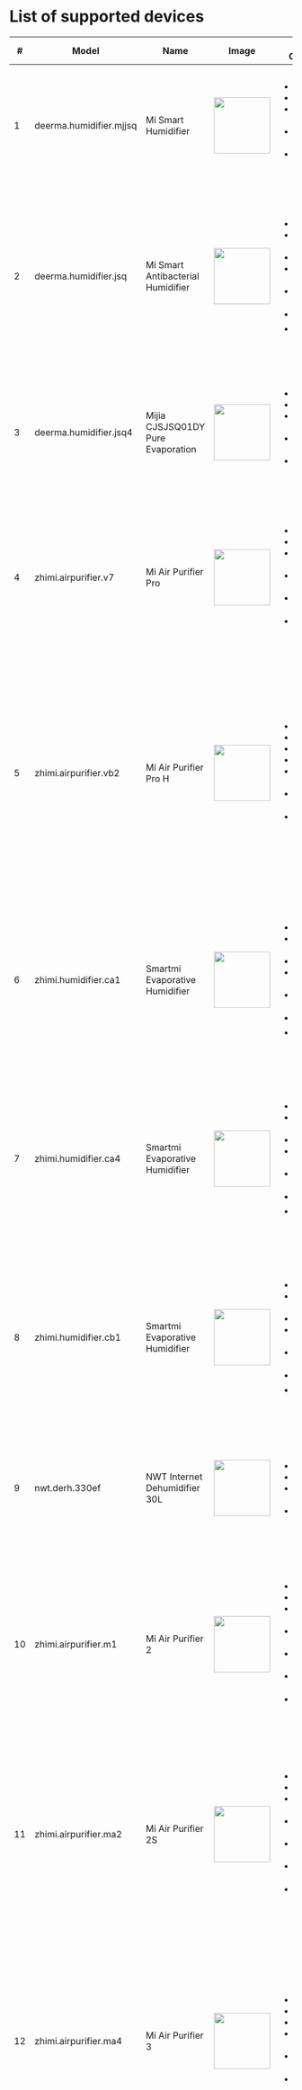 # List of supported devices 

<table>
  <thead>
    <tr>
      <th>#</th>
      <th width="250">Model</th>
      <th width="250">Name</th>
      <th width="100">Image</th>
      <th>Available Commands </th>
      <th>Values for Commands</th>
      <th>Cloud Auth </th>
      <th>Import File</th>
    </tr>
  </thead>
  <tbody>
    <tr>
      <td>1</td>
      <td>deerma.humidifier.mjjsq</td>
      <td>Mi Smart Humidifier</td>
      <td><img src="https://static.home.mi.com/app/image/get/file/developer_1542871940fn9a3b3y.png" width="100"></td>
      <td><ul><li>⏻ Power</li><li>♨ Fan Level</li><li>♨ Terget Humidity</li><li>☉ Led - On/Off</li><li>♪ Sound - On/Off</li></ul></td>
      <td><ul><li>true / false</li><li>1, 2, 3, 4</li><li>40, 50, 60, 70</li><li>true / false</li><li>true / false</li></ul></td>
      <td align="center">&#10060;</td>
      <td align="center">&#10060;</td>
    </tr>
    <tr>
      <td>2</td>
      <td>deerma.humidifier.jsq</td>
      <td>Mi Smart Antibacterial Humidifier</td>
      <td><img src="https://cdn.awsde0.fds.api.mi-img.com/miio.files/developer_1584598944z7vf4g16.png" width="100"></td>
      <td><ul><li>⏻ Power</li><li>♪ Sound - On/Off</li><li>♨ Fan Level</li><li>♨ Terget Humidity</li><li>☉ Led - Brightness</li><li>🔒 Child Lock</li><li>⚙ Mode</li></ul></td>
      <td><ul><li>true / false</li><li>true / false</li><li>1, 2, 3, 4</li><li>30, 40, 50, 60, 70, 80</li><li>string</li><li>true / false</li><li>string: "dry" / "humidity"</li></ul></td>
      <td align="center">&#10060;</td>
      <td align="center">&#10060;</td>
    </tr>
    <tr>
      <td>3</td>
      <td>deerma.humidifier.jsq4</td>
      <td>Mijia CJSJSQ01DY Pure Evaporation</td>
      <td><img src="http://static.home.mi.com/app/image/get/file/developer_1543307568u9wu6wij.png" width="100"></td>
      <td><ul><li>⏻ Power</li><li>♨ Fan Level</li><li>♨ Terget Humidity</li><li>♪ Sound - On/Off</li><li>☉ Bright - On/Off</li></ul></td>
      <td><ul><li>true / false</li><li>1, 2, 3</li><li>30, 40, 50, 60, 70, 80</li><li>true / false</li><li>true / false</li></ul></td>
      <td align="center">&#9989;</td>
      <td align="center">&#9989;</td>
    </tr>
    <tr>
      <td>4</td>
      <td>zhimi.airpurifier.v7</td>
      <td>Mi Air Purifier Pro</td>
      <td><img src="https://static.home.mi.com/app/image/get/file/developer_1551944689505i5ubr.png" width="100"></td>
      <td><ul><li>⏻ Power</li><li>⚙ Mode</li><li>❤ Favourite Level</li><li>░ Display - On/Off</li><li>♪ Sound - Volume</li><li>🔒 Child Lock</li></ul></td>
      <td><ul><li>true / false</li><li>string: "auto" / "silent" / "favorite"</li><li>0 - 16</li><li>true / false</li><li>0 - 100</li><li>true / false</li></ul></td>
      <td align="center">&#10060;</td>
      <td align="center">&#10060;</td>
    </tr>
    <tr>
      <td>5</td>
      <td>zhimi.airpurifier.vb2</td>
      <td>Mi Air Purifier Pro H</td>
      <td><img src="http://static.home.mi.com/app/image/get/file/developer_1543307568u9wu6wij.png" width="100"></td>
      <td><ul><li>⏻ Power</li><li>⚙ Mode</li><li>♨ Fan Level</li><li>❤ Fav Level</li><li>♪ Sound - On/Off</li><li>░ Display - Brightness</li><li>🔒 Child Lock</li></ul></td>
      <td><ul><li>true / false</li><li>string: "auto" / "sleep" / "favorite" / "none"</li><li>1, 2, 3</li><li>1 - 9</li><li>true / false</li><li>0 - brightest, 1 - glimmer, 2 - led_closed</li><li>true / false</li></ul></td>
      <td align="center">&#9989;</td>
      <td align="center">&#9989;</td>
    </tr>
    <tr>
      <td>6</td>
      <td>zhimi.humidifier.ca1</td>
      <td>Smartmi Evaporative Humidifier</td>
      <td><img src="https://static.home.mi.com/app/image/get/file/developer_1551944227gt6o909y.png" width="100"></td>
      <td><ul><li>⏻ Power</li><li>♪ Sound - On/Off</li><li>♨ Fan Level</li><li>♨ Terget Humidity</li><li>☉ Led - Brightness</li><li>🔒 Child Lock</li><li>⚙ Mode</li></ul></td>
      <td><ul><li>true / false</li><li>true / false</li><li>0, 1, 2, 3</li><li>30, 40, 50, 60, 70, 80</li><li>string</li><li>true / false</li><li>string: "dry" / "humidity"</li></ul></td>
      <td align="center">&#10060;</td>
      <td align="center">&#9989;</td>
    </tr>
    <tr>
      <td>7</td>
      <td>zhimi.humidifier.ca4</td>
      <td>Smartmi Evaporative Humidifier</td>
      <td><img src="https://cdn.cnbj1.fds.api.mi-img.com/iotweb-product-center/developer_1575251878117y5EMNnGn.png" width="100"></td>
      <td><ul><li>⏻ Power</li><li>♪ Sound - On/Off</li><li>♨ Fan Level</li><li>♨ Terget Humidity</li><li>☉ Led - Brightness</li><li>🔒 Child Lock</li><li>⚙ Mode</li></ul></td>
      <td><ul><li>true / false</li><li>true / false</li><li>1, 2, 3, 4</li><li>30, 40, 50, 60, 70, 80</li><li>string</li><li>true / false</li><li>string: "dry" / "humidity"</li></ul></td>
      <td align="center">&#10060;</td>
      <td align="center">&#10060;</td>
    </tr>
    <tr>
      <td>8</td>
      <td>zhimi.humidifier.cb1</td>
      <td>Smartmi Evaporative Humidifier</td>
      <td><img src="https://cdn.cnbj1.fds.api.mi-img.com/iotweb-product-center/developer_1566881006690Xccq6g7F.png" width="100"></td>
      <td><ul><li>⏻ Power</li><li>♪ Sound - On/Off</li><li>♨ Fan Level</li><li>♨ Terget Humidity</li><li>☉ Led - Brightness</li><li>🔒 Child Lock</li><li>⚙ Mode</li></ul></td>
      <td><ul><li>true / false</li><li>true / false</li><li>0, 1, 2, 3</li><li>30, 40, 50, 60, 70, 80</li><li>string</li><li>true / false</li><li>string: "dry" / "humidity"</li></ul></td>
      <td align="center">&#10060;</td>
      <td align="center">&#9989;</td>
    </tr>
    <tr>
      <td>9</td>
      <td>nwt.derh.330ef</td>
      <td>NWT Internet Dehumidifier 30L</td>
      <td><img src="https://static.home.mi.com/app/image/get/file/developer_1566907639xeqcwivl.png" width="100"></td>
      <td><ul><li>⏻ Power</li><li>⚙ Mode</li><li>♨ Terget Humidity</li><li>♨ Fan Level</li></ul></td>
      <td><ul><li>true / false</li><li>string: "dry" / "humidity"</li><li>30, 40, 50, 60, 70, 80</li><li>1, 2, 3, 4</li></ul></td>
      <td align="center">&#9989;</td>
      <td align="center">&#10060;</td>
    </tr>
    <tr>
      <td>10</td>
      <td>zhimi.airpurifier.m1</td>
      <td>Mi Air Purifier 2</td>
      <td><img src="https://static.home.mi.com/app/image/get/file/developer_15470144879uw2ei4h.png" width="100"></td>
      <td><ul><li>⏻ Power</li><li>⚙ Mode</li><li>❤ Favourite Level</li><li>☉ Led - On/Off</li><li>☉ Led B - On/Off</li><li>♪ Sound - On/Off</li><li>🔒 Child Lock</li></ul></td>
      <td><ul><li>true / false</li><li>string: "auto" / "silent" / "favorite"</li><li>0 - 16</li><li>true / false</li><li>true / false</li><li>true / false</li><li>true / false</li></ul></td>
      <td align="center">&#10060;</td>
      <td align="center">&#9989;</td>
    </tr>
    <tr>
      <td>11</td>
      <td>zhimi.airpurifier.ma2</td>
      <td>Mi Air Purifier 2S</td>
      <td><img src="https://static.home.mi.com/app/image/get/file/developer_15470144879uw2ei4h.png" width="100"></td>
      <td><ul><li>⏻ Power</li><li>⚙ Mode</li><li>❤ Favourite Level</li><li>☉ Led - On/Off</li><li>☉ Led B - On/Off</li><li>♪ Sound - On/Off</li><li>🔒 Child Lock</li></ul></td>
      <td><ul><li>true / false</li><li>string: "auto" / "silent" / "favorite"</li><li>0 - 16</li><li>true / false</li><li>true / false</li><li>true / false</li><li>true / false</li></ul></td>
      <td align="center">&#10060;</td>
      <td align="center">&#9989;</td>
    </tr>
    <tr>
      <td>12</td>
      <td>zhimi.airpurifier.ma4</td>
      <td>Mi Air Purifier 3</td>
      <td><img src="https://static.home.mi.com/app/image/get/file/developer_1543307568u9wu6wij.png" width="100"></td>
      <td><ul><li>⏻ Power</li><li>⚙ Mode</li><li>♨ Fan Level</li><li>♪ Sound - On/Off</li><li>░ Display - Brightness</li><li>🔒 Child Lock</li></ul></td>
      <td><ul><li>true / false</li><li>string: "auto" / "sleep" / "favorite" / "none"</li><li>1, 2, 3</li><li>true / false</li><li>0 - brightest, 1 - glimmer, 2 - led_closed</li><li>true / false</li></ul></td>
      <td align="center">&#9989;</td>
      <td align="center">&#10060;</td>
    </tr>
    <tr>
      <td>13</td>
      <td>zhimi.airpurifier.mb3</td>
      <td>Mi Air Purifier 3H</td>
      <td><img src="https://cdn.awsde0.fds.api.mi-img.com/miio.files/developer_15504816557tej1pj6.png" width="100"></td>
      <td><ul><li>⏻ Power</li><li>⚙ Mode</li><li>♨ Fan Level</li><li>♪ Sound - On/Off</li><li>░ Display - Brightness</li><li>🔒 Child Lock</li></ul></td>
      <td><ul><li>true / false</li><li>'string: "auto" / "sleep" / "favorite" / "none"</li><li>1, 2, 3</li><li>true / false</li><li>0 - brightest, 1 - glimmer, 2 - led_closed</li><li>true / false</li></ul></td>
      <td align="center">&#9989;</td>
      <td align="center">&#10060;</td>
    </tr>
    <tr>
      <td>14</td>
      <td>zhimi.airpurifier.mb4</td>
      <td>Mi Air Purifier 3C</td>
      <td><img src="https://cdn.awsde0.fds.api.mi-img.com/miio.files/developer_15504816557tej1pj6.png" width="100"></td>
      <td><ul><li>⏻ Power</li><li>⚙ Mode</li><li>❤ Favourite Speed</li><li>♨ Fan Level</li><li>♪ Sound - On/Off</li><li>░ Display - Brightness</li><li>🔒 Child Lock</li></ul></td>
      <td><ul><li>true / false</li><li>'string: "auto" / "sleep" / "favorite" / "none"</li><li>300 - 2200</li><li>1, 2, 3</li><li>true / false</li><li>0 - brightest, 1 - glimmer, 2 - led_closed</li><li>true / false</li></ul></td>
      <td align="center">&#9989;</td>
      <td align="center">&#9989;</td>
    </tr>
    <tr>
      <td>15</td>
      <td>zhimi.airpurifier.mc1</td>
      <td>Mi Air Purifier 2S</td>
      <td><img src="https://static.home.mi.com/app/image/get/file/developer_15470144879uw2ei4h.png" width="100"></td>
      <td><ul><li>⏻ Power</li><li>⚙ Mode</li><li>❤ Favourite Level</li><li>☉ Led - On/Off</li><li>☉ Led B - On/Off</li><li>♪ Sound - On/Off</li><li>🔒 Child Lock</li></ul></td>
      <td><ul><li>true / false</li><li>'string: "auto" / "sleep" / "favorite" / "none"</li><li>0 - 16</li><li>true / false</li><li>true / false</li><li>true / false</li><li>true / false</li></ul></td>
      <td align="center">&#10060;</td>
      <td align="center">&#9989;</td>
    </tr>
    <tr>
      <td>16</td>
      <td>zhimi.airpurifier.mc2</td>
      <td>Mi Air Purifier 2H</td>
      <td><img src="https://static.home.mi.com/app/image/get/file/developer_15470144879uw2ei4h.png" width="100"></td>
      <td><ul><li>⏻ Power</li><li>⚙ Mode</li><li>♨ Fan Level</li><li>♪ Sound - On/Off</li><li>░ Display - Brightness</li><li>🔒 Child Lock</li></ul></td>
      <td><ul><li>true / false</li><li>'string: "auto" / "sleep" / "favorite" / "none"</li><li>1, 2, 3</li><li>true / false</li><li>0 - brightest, 1 - glimmer, 2 - led_closed</li><li>true / false</li></ul></td>
      <td align="center">&#9989;</td>
      <td align="center">&#10060;</td>
    </tr>
    <tr>
      <td>17</td>
      <td>zhimi.heater.za1</td>
      <td>SmartMi Electric Heater 1S</td>
      <td><img src="https://cdn.cnbj1.fds.api.mi-img.com/iotweb-product-center/developer_1639643044442TWB1cChs.png" width="100"></td>
      <td><ul><li>⏻ Power</li><li>♪ Sound - On/Off</li><li>℃ Terget Temperature</li><li>🔒 Child Lock</li></ul></td>
      <td><ul><li>true / false</li><li>true / false</li><li>16 - 32</li><li>true / false</li></ul></td>
      <td align="center">&#10060;</td>
      <td align="center">&#9989;</td>
    </tr>
  </tbody>
</table>